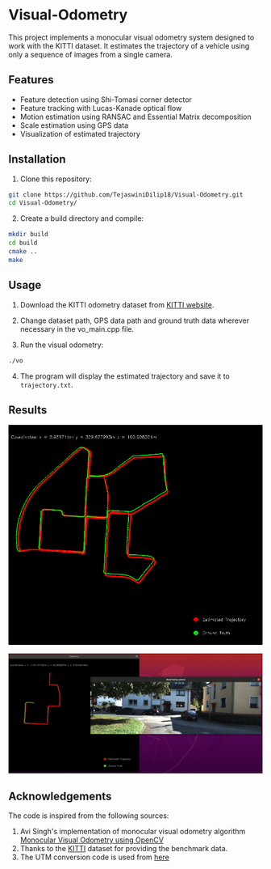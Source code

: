 # Visual-Odometry
This project implements a monocular visual odometry system designed to work with the KITTI dataset. It estimates the trajectory of a vehicle using only a sequence of images from a single camera.

## Features

- Feature detection using Shi-Tomasi corner detector
- Feature tracking with Lucas-Kanade optical flow
- Motion estimation using RANSAC and Essential Matrix decomposition
- Scale estimation using GPS data
- Visualization of estimated trajectory

## Installation

1. Clone this repository:
```sh
git clone https://github.com/TejaswiniDilip18/Visual-Odometry.git
cd Visual-Odometry/
```

2. Create a build directory and compile:
```sh
mkdir build
cd build
cmake ..
make
```

## Usage

1. Download the KITTI odometry dataset from [KITTI website](http://www.cvlibs.net/datasets/kitti/eval_odometry.php).

2. Change dataset path, GPS data path and ground truth data wherever necessary in the vo_main.cpp file.

3. Run the visual odometry:
```sh
./vo
```
4. The program will display the estimated trajectory and save it to `trajectory.txt`.

## Results

[![Trajectory](results/trajectory.png)](results/trajectory.png)

[![Demo Video](results/visual_odometry.gif)](results/visual_odometry.gif)

## Acknowledgements
The code is inspired from the following sources:
1. Avi Singh's implementation of monocular visual odometry algorithm [Monocular Visual Odometry using OpenCV](https://github.com/avisingh599/mono-vo.git)
2. Thanks to the [KITTI](http://www.cvlibs.net/datasets/kitti/eval_odometry.php) dataset for providing the benchmark data.
3. The UTM conversion code is used from [here](http://www.gpsy.com/gpsinfo/geotoutm/gantz/)

